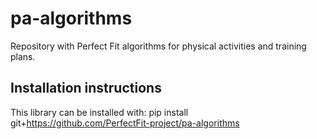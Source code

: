 # pa-algorithms
Repository with Perfect Fit algorithms for physical activities and training plans.

## Installation instructions
This library can be installed with:
  pip install git+https://github.com/PerfectFit-project/pa-algorithms
